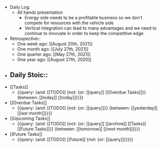 - Daily Log:
    - All hands presentation
        - Energy side needs to be a profitable business so we don't compete for resources with the vehicle side
        - Vertical integration can lead to many advantages and we need to continue to innovate in order to keep the competitive edge
- Retrospective::
    - One week ago: [[August 20th, 2021]]
    - One month ago: [[July 27th, 2021]]
    - One quarter ago: [[May 27th, 2021]]
    - One year ago: [[August 27th, 2020]]
- Daily Stoic::
    - 
- [[Tasks]]
    - {{query: {and: [[TODO]] {not: {or: [[query]] [[Overdue Tasks]]}} {between: [[today]] [[today]]}}}}
- [[Overdue Tasks]]
    - {{query: {and: [[TODO]] {not: {or: [[query]]}} {between: [[yesterday]] [[last month]]}}}}
- [[Upcoming Tasks]]
    - {{query: {and: [[TODO]] {not: {or: [[query]] [[archive]] [[Tasks]] [[Future Tasks]]}} {between: [[tomorrow]] [[next month]]}}}}
- [[Future Tasks]]
    - {{query: {and: [[TODO]] [[future]] {not: {or: [[query]]}}}}}
